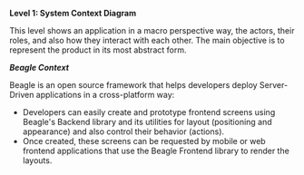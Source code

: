 **Level 1: System Context Diagram**

This level shows an application in a macro perspective way, the actors, their roles, and also how they interact with each other. The main objective is to represent the product in its most abstract form.

***Beagle Context***

Beagle is an open source framework that helps developers deploy Server-Driven applications in a cross-platform way:

* Developers can easily create and prototype frontend screens using Beagle's Backend library and its utilities for layout (positioning and appearance) and also control their behavior (actions).
* Once created, these screens can be requested by mobile or web frontend applications that use the Beagle Frontend library to render the layouts.